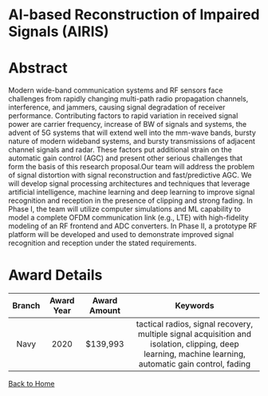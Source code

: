 
AI-based Reconstruction of Impaired Signals (AIRIS)
===================================================

# Abstract


Modern wide-band communication systems and RF sensors face challenges from rapidly changing multi-path radio propagation channels, interference, and jammers, causing signal degradation of receiver performance. Contributing factors to rapid variation in received signal power are carrier frequency, increase of BW of signals and systems, the advent of 5G systems that will extend well into the mm-wave bands, bursty nature of modern wideband systems, and bursty transmissions of adjacent channel signals and radar. These factors put additional strain on the automatic gain control (AGC) and present other serious challenges that form the basis of this research proposal.Our team will address the problem of signal distortion with signal reconstruction and fast/predictive AGC. We will develop signal processing architectures and techniques that leverage artificial intelligence, machine learning and deep learning to improve signal recognition and reception in the presence of clipping and strong fading. In Phase I, the team will utilize computer simulations and ML capability to model a complete OFDM communication link (e.g., LTE) with high-fidelity modeling of an RF frontend and ADC converters. In Phase II, a prototype RF platform will be developed and used to demonstrate improved signal recognition and reception under the stated requirements.  

# Award Details

|Branch|Award Year|Award Amount|Keywords|
| :---: | :---: | :---: | :---: |
|Navy|2020|$139,993|tactical radios, signal recovery, multiple signal acquisition and isolation, clipping, deep learning, machine learning, automatic gain control, fading|
  
  


[Back to Home](https://github.com/chrischow/dod_sbir_awards/JH/#2054)
